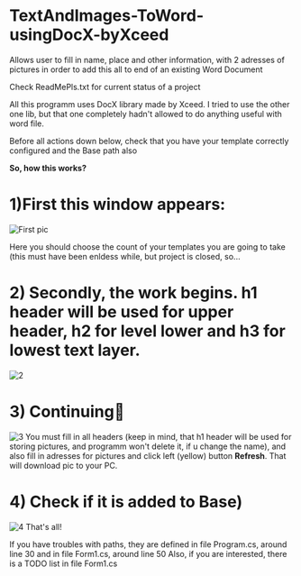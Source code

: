 # TextAndImages-ToWord-usingDocX-byXceed
Allows user to fill in name, place and other information, with 2 adresses of pictures in order to add this all to end of an existing Word Document

Check ReadMePls.txt for current status of a project

All this programm uses DocX library made by Xceed. I tried to use the other one lib, but that one completely hadn't allowed to do anything useful with word file. 

Before all actions down below, check that you have your template correctly configured and the Base path also

__So, how this works?__ 
# 1)First this window appears:
![First pic](https://user-images.githubusercontent.com/34866926/120944080-4a640980-c73b-11eb-8cfc-31a073136c7e.png)

Here you should choose the count of your templates you are going to take (this must have been enldess while, but project is closed, so...

# 2) Secondly, the work begins. h1 header will be used for upper header, h2 for level lower and h3 for lowest text layer.
![2](https://user-images.githubusercontent.com/34866926/120944083-4afca000-c73b-11eb-870a-de7db2e1a787.png)

# 3) Continuing👀

![3](https://user-images.githubusercontent.com/34866926/120944084-4afca000-c73b-11eb-9c0b-d0abd4e7213d.png)
You must fill in all headers (keep in mind, that h1 header will be used for storing pictures, and programm won't delete it, if u change the name), and also fill in adresses for pictures and click left (yellow) button __Refresh__. That will download pic to your PC. 

# 4) Check if it is added to Base)
![4](https://user-images.githubusercontent.com/34866926/120944085-4b953680-c73b-11eb-8b28-cac27e77c8f2.png)
That's all!

If you have troubles with paths, they are defined in file Program.cs, around line 30 and in file Form1.cs, around line 50
Also, if you are interested, there is a TODO list in file Form1.cs
